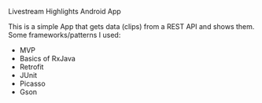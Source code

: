 Livestream Highlights Android App

This is a simple App that gets data (clips) from a REST API and shows them.
Some frameworks/patterns I used: 

- MVP
- Basics of RxJava
- Retrofit
- JUnit
- Picasso
- Gson 
